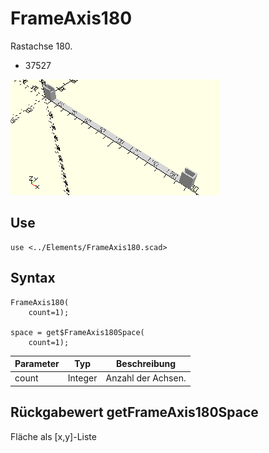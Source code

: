 # FrameAxis180
Rastachse 180.
- 37527

![FrameAxis180](../../images/FrameAxis180.png)

## Use
```
use <../Elements/FrameAxis180.scad>
```

## Syntax
```
FrameAxis180(
    count=1);

space = get$FrameAxis180Space(
    count=1);
```

| Parameter | Typ | Beschreibung |
| ------ | ------ | ------ |
| count | Integer | Anzahl der Achsen. |

## Rückgabewert getFrameAxis180Space
Fläche als \[x,y]-Liste